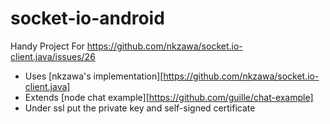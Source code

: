 socket-io-android
==

Handy Project For https://github.com/nkzawa/socket.io-client.java/issues/26

- Uses [nkzawa's implementation][https://github.com/nkzawa/socket.io-client.java]
- Extends [node chat example][https://github.com/guille/chat-example]
- Under ssl put the private key and self-signed certificate
